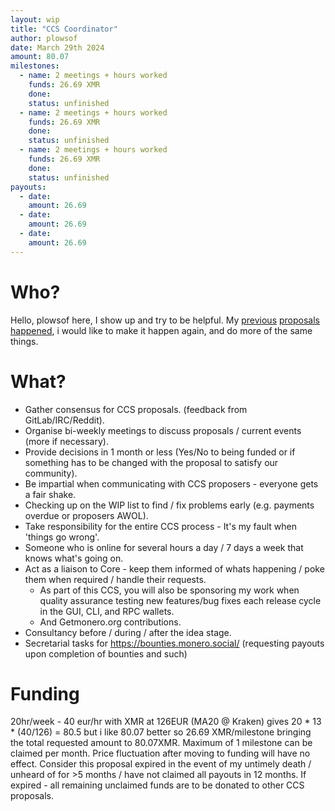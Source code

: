 ```yaml
---
layout: wip
title: "CCS Coordinator"
author: plowsof
date: March 29th 2024
amount: 80.07
milestones:
  - name: 2 meetings + hours worked
    funds: 26.69 XMR
    done:
    status: unfinished
  - name: 2 meetings + hours worked
    funds: 26.69 XMR
    done:
    status: unfinished
  - name: 2 meetings + hours worked
    funds: 26.69 XMR
    done:
    status: unfinished
payouts:
  - date:
    amount: 26.69
  - date:
    amount: 26.69
  - date:
    amount: 26.69
---
```


# Who?

Hello, plowsof here, I show up and try to be helpful. My [previous](https://ccs.getmonero.org/proposals/plowsof-com-rel.html) [proposals](https://ccs.getmonero.org/proposals/plowsof-ccs-coordinator-2.html) [happened](https://repo.getmonero.org/monero-project/ccs-proposals/-/merge_requests/418), i would like to make it happen again, and do more of the same things.

# What?

- Gather consensus for CCS proposals. (feedback from GitLab/IRC/Reddit).
- Organise bi-weekly meetings to discuss proposals / current events (more if necessary).
- Provide decisions in 1 month or less (Yes/No to being funded or if something has to be changed with the proposal to satisfy our community).
- Be impartial when communicating with CCS proposers - everyone gets a fair shake.
- Checking up on the WIP list to find / fix problems early (e.g. payments overdue or proposers AWOL).
- Take responsibility for the entire CCS process - It's my fault when 'things go wrong'.
- Someone who is online for several hours a day / 7 days a week that knows what's going on.
- Act as a liaison to Core - keep them informed of whats happening / poke them when required / handle their requests.
    - As part of this CCS, you will also be sponsoring my work when quality assurance testing new features/bug fixes each release cycle in the GUI, CLI, and RPC wallets.
    - And Getmonero.org contributions.
- Consultancy before / during / after the idea stage.
- Secretarial tasks for https://bounties.monero.social/ (requesting payouts upon completion of bounties and such)

# Funding

20hr/week - 40 eur/hr with XMR at 126EUR (MA20 @ Kraken) gives 20 * 13 * (40/126) = 80.5 but i like 80.07 better so 26.69 XMR/milestone bringing the total requested amount to 80.07XMR. Maximum of 1 milestone can be claimed per month. Price fluctuation after moving to funding will have no effect.
Consider this proposal expired in the event of my untimely death / unheard of for >5 months / have not claimed all payouts in 12 months. If expired - all remaining unclaimed funds are to be donated to other CCS proposals.
